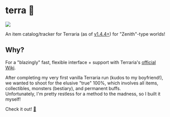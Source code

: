 # terra 🌳
![](https://img.shields.io/github/actions/workflow/status/sweeneyngo/www/deploy-build.yml)

An item catalog/tracker for Terraria (as of [v1.4.4+](https://terraria.fandom.com/wiki/1.4.4.9)) for "Zenith"-type worlds!

## Why?

For a "blazingly" fast, flexible interface + support with Terraria's [official Wiki](https://terraria.wiki.gg/wiki/Terraria_Wiki).

After completing my very first vanilla Terraria run (kudos to my boyfriend!), \
we wanted to shoot for the elusive "true" 100%, which involves all items, collectibles, monsters (bestiary), and permanent buffs. \
Unfortunately, I'm pretty restless for a method to the madness, so I built it myself!

Check it out! [🔗](https://ifuxyl.dev)
